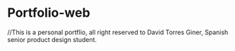 # Portfolio-web
//This is a personal portflio, all right reserved to David Torres Giner, Spanish senior product design student.
